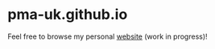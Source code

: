 # pma-uk.github.io

Feel free to browse my personal [website](https://pma-uk.github.io/) (work in progress)!
